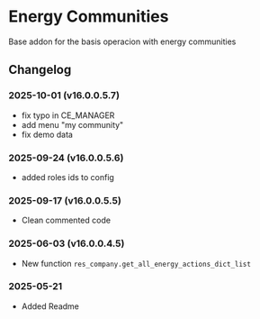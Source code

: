 # Energy Communities

Base addon for the basis operacion with energy communities

## Changelog

### 2025-10-01 (v16.0.0.5.7)

- fix typo in CE_MANAGER
- add menu "my community"
- fix demo data

### 2025-09-24 (v16.0.0.5.6)

- added roles ids to config

### 2025-09-17 (v16.0.0.5.5)

- Clean commented code

### 2025-06-03 (v16.0.0.4.5)

- New function `res_company.get_all_energy_actions_dict_list`

### 2025-05-21

- Added Readme
